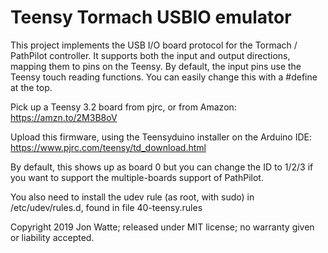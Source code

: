 Teensy Tormach USBIO emulator
=============================

This project implements the USB I/O board protocol for the Tormach / PathPilot 
controller. It supports both the input and output directions, mapping them to 
pins on the Teensy. By default, the input pins use the Teensy touch reading functions.
You can easily change this with a #define at the top.

Pick up a Teensy 3.2 board from pjrc, or from Amazon: https://amzn.to/2M3B8oV

Upload this firmware, using the Teensyduino installer on the Arduino IDE: 	https://www.pjrc.com/teensy/td_download.html

By default, this shows up as board 0 but you can change the ID to 1/2/3 if you 
want to support the multiple-boards support of PathPilot.

You also need to install the udev rule (as root, with sudo) in /etc/udev/rules.d, 
found in file 40-teensy.rules

Copyright 2019 Jon Watte; released under MIT license; no warranty given or 
liability accepted.
